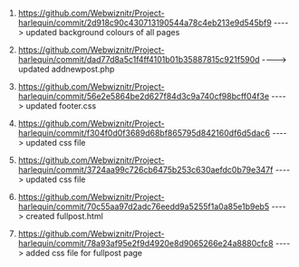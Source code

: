 
1. https://github.com/Webwiznitr/Project-harlequin/commit/2d918c90c430713190544a78c4eb213e9d545bf9 ----> updated background colours of all pages

2. https://github.com/Webwiznitr/Project-harlequin/commit/dad77d8a5c1f4ff4101b01b35887815c921f590d ----> updated addnewpost.php

3. https://github.com/Webwiznitr/Project-harlequin/commit/56e2e5864be2d627f84d3c9a740cf98bcff04f3e ----> updated footer.css

4. https://github.com/Webwiznitr/Project-harlequin/commit/f304f0d0f3689d68bf865795d842160df6d5dac6 ----> updated css file

5. https://github.com/Webwiznitr/Project-harlequin/commit/3724aa99c726cb6475b253c630aefdc0b79e347f ----> updated css file

6. https://github.com/Webwiznitr/Project-harlequin/commit/70c55aa97d2adc76eedd9a5255f1a0a85e1b9eb5 ----> created fullpost.html

7. https://github.com/Webwiznitr/Project-harlequin/commit/78a93af95e2f9d4920e8d9065266e24a8880cfc8 ----> added css file for fullpost page

